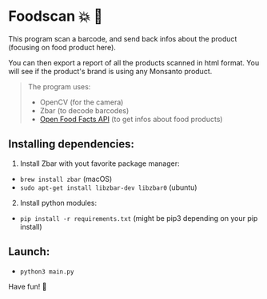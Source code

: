 # Foodscan :boom: :banana:

This program scan a barcode, and send back infos about the product (focusing on food product here).

You can then export a report of all the products scanned in html format. You will see if the product's brand is using any Monsanto product.

>The program uses:
>  - OpenCV (for the camera)
>  - Zbar (to decode barcodes)
>  - [Open Food Facts API](https://fr.openfoodfacts.org/data) (to get infos about food products)


## Installing dependencies:

1) Install Zbar with yout favorite package manager:
  - ```brew install zbar``` (macOS)
  - ```sudo apt-get install libzbar-dev libzbar0``` (ubuntu)
 
2) Install python modules:
  - ```pip install -r requirements.txt``` (might be pip3 depending on your pip install)
  
## Launch:

  - ```python3 main.py```
 
Have fun! :rainbow:
